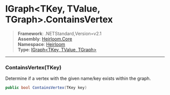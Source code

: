 # IGraph\<TKey, TValue, TGraph>.ContainsVertex

> **Framework**: .NETStandard,Version=v2.1  
> **Assembly**: [Heirloom.Core][0]  
> **Namespace**: [Heirloom][0]  
> **Type**: [IGraph\<TKey, TValue, TGraph>][1]  

--------------------------------------------------------------------------------

### ContainsVertex(TKey)

Determine if a vertex with the given name/key exists within the graph.

```cs
public bool ContainsVertex(TKey key)
```

[0]: ../Heirloom.Core.md
[1]: Heirloom.IGraph[TKey,TValue,TGraph].md
